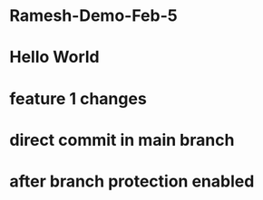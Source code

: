 # Ramesh-Demo-Feb-5

# Hello World


# feature 1 changes

# direct commit in main branch

# after branch protection enabled
